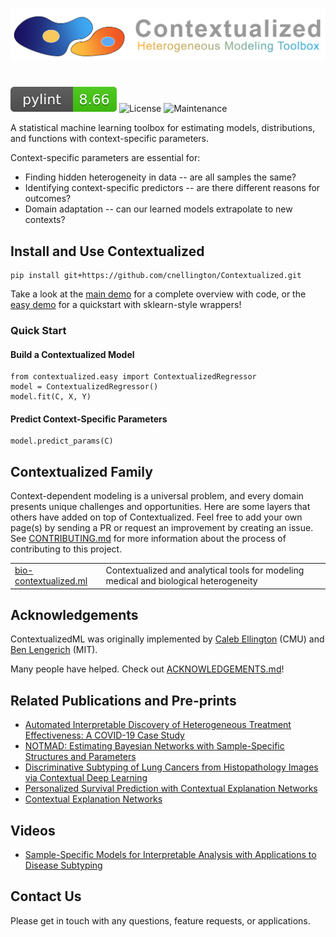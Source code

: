 ![Preview](contextualized_logo.png)
#
![pylint Score](pylint.svg)
![License](https://img.shields.io/github/license/cnellington/contextualized.svg?style=flat-square)
![Maintenance](https://img.shields.io/maintenance/yes/2022?style=flat-square)

A statistical machine learning toolbox for estimating models, distributions, and functions with context-specific parameters.

Context-specific parameters are essential for:
- Finding hidden heterogeneity in data -- are all samples the same?
- Identifying context-specific predictors -- are there different reasons for outcomes?
- Domain adaptation -- can our learned models extrapolate to new contexts?

## Install and Use Contextualized
```
pip install git+https://github.com/cnellington/Contextualized.git
```

Take a look at the [main demo](docs/demos/main_demo.ipynb) for a complete overview with code, or the [easy demo](docs/demos/Easy-demo/easy_demo.ipynb) for a quickstart with sklearn-style wrappers!

### Quick Start

#### Build a Contextualized Model
```
from contextualized.easy import ContextualizedRegressor
model = ContextualizedRegressor()
model.fit(C, X, Y)
```

#### Predict Context-Specific Parameters
```
model.predict_params(C)
```

## Contextualized Family
Context-dependent modeling is a universal problem, and every domain presents unique challenges and opportunities.
Here are some layers that others have added on top of Contextualized.
Feel free to add your own page(s) by sending a PR or request an improvement by creating an issue. See [CONTRIBUTING.md](https://github.com/cnellington/Contextualized/blob/main/CONTRIBUTING.md) for more information about the process of contributing to this project.

<table>
<tr>
<td><a href="http://bio-contextualized.ml/">bio-contextualized.ml</a></td>
<td>Contextualized and analytical tools for modeling medical and biological heterogeneity</td>
</tr>
</table>


## Acknowledgements

ContextualizedML was originally implemented by [Caleb Ellington](https://calebellington.com/) (CMU) and [Ben Lengerich](http://web.mit.edu/~blengeri/www/index.shtml) (MIT).

Many people have helped. Check out [ACKNOWLEDGEMENTS.md](https://github.com/cnellington/Contextualized/blob/main/ACKNOWLEDGEMENTS.md)!


## Related Publications and Pre-prints
- [Automated Interpretable Discovery of Heterogeneous Treatment Effectiveness: A COVID-19 Case Study](https://www.sciencedirect.com/science/article/pii/S1532046422001022)
- [NOTMAD: Estimating Bayesian Networks with Sample-Specific Structures and Parameters](http://arxiv.org/abs/2111.01104)
- [Discriminative Subtyping of Lung Cancers from Histopathology Images via Contextual Deep Learning](https://www.medrxiv.org/content/10.1101/2020.06.25.20140053v1.abstract)
- [Personalized Survival Prediction with Contextual Explanation Networks](http://arxiv.org/abs/1801.09810)
- [Contextual Explanation Networks](https://jmlr.org/papers/v21/18-856.html)


## Videos
- [Sample-Specific Models for Interpretable Analysis with Applications to Disease Subtyping](http://www.birs.ca/events/2022/5-day-workshops/22w5055/videos/watch/202205051559-Lengerich.html)

## Contact Us
Please get in touch with any questions, feature requests, or applications.
